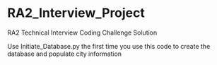 # RA2_Interview_Project
RA2 Technical Interview Coding Challenge Solution

Use Initiate_Database.py the first time you use this code to create the database and populate city information
